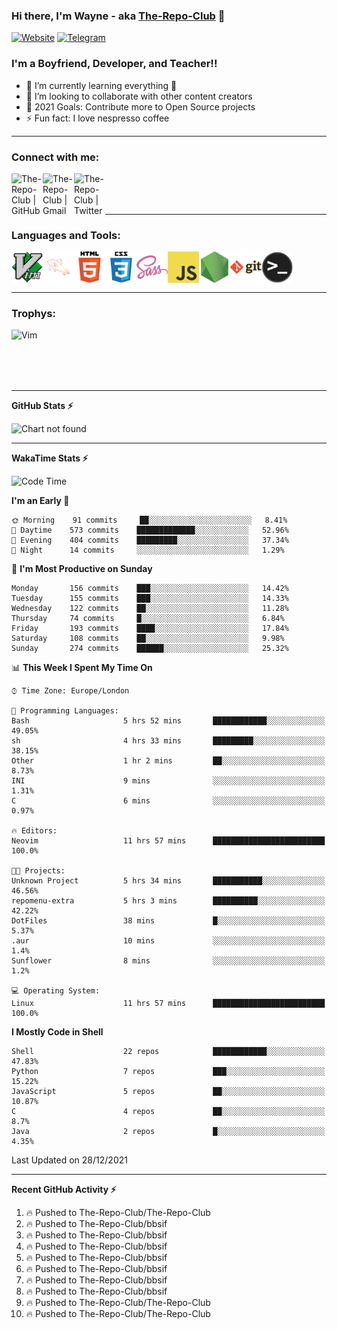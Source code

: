 ### Hi there, I'm Wayne - aka [The-Repo-Club][website] 👋

[![Website](https://img.shields.io/website?label=github.com/The-Repo-Club/&color=orange&style=flat-square&url=https://github.com/The-Repo-Club/)][website]
[![Telegram](https://img.shields.io/badge/Chat%20on-Telegram-orange.svg?color=orange&logo=telegram&style=flat-square)][telegram]

### I'm a Boyfriend, Developer, and Teacher!!

- 🌱 I’m currently learning everything 🤣
- 👯 I’m looking to collaborate with other content creators
- 🥅 2021 Goals: Contribute more to Open Source projects
- ⚡ Fun fact: I love nespresso coffee

---
### Connect with me:

[<img align="left" alt="The-Repo-Club | GitHub" width="50px" src="https://img.icons8.com/nolan/64/github.png" />][website]
[<img align="left" alt="The-Repo-Club | Gmail" width="50px" src="https://img.icons8.com/nolan/64/gmail.png" />][email]
[<img align="left" alt="The-Repo-Club | Twitter" width="50px" src="https://img.icons8.com/nolan/64/telegram-app.png" />][telegram]

[website]: https://github.com/The-Repo-Club/
[email]: mailto:wayne6324@gmail.com
[telegram]: https://t.me/TheRepoClub

<br />
<br />
<br />

---
### Languages and Tools:

<img align="left" alt="Vim" width="50px" src="https://raw.githubusercontent.com/github/explore/80688e429a7d4ef2fca1e82350fe8e3517d3494d/topics/vim/vim.png" />
<img align="left" alt="Fish" width="50px" src="https://raw.githubusercontent.com/github/explore/80688e429a7d4ef2fca1e82350fe8e3517d3494d/topics/fish/fish.png" />
<img align="left" alt="HTML5" width="50px" src="https://raw.githubusercontent.com/github/explore/80688e429a7d4ef2fca1e82350fe8e3517d3494d/topics/html/html.png" />
<img align="left" alt="CSS3" width="50px" src="https://raw.githubusercontent.com/github/explore/80688e429a7d4ef2fca1e82350fe8e3517d3494d/topics/css/css.png" />
<img align="left" alt="Sass" width="50px" src="https://raw.githubusercontent.com/github/explore/80688e429a7d4ef2fca1e82350fe8e3517d3494d/topics/sass/sass.png" />
<img align="left" alt="JavaScript" width="50px" src="https://raw.githubusercontent.com/github/explore/80688e429a7d4ef2fca1e82350fe8e3517d3494d/topics/javascript/javascript.png" />
<img align="left" alt="Node.js" width="50px" src="https://raw.githubusercontent.com/github/explore/80688e429a7d4ef2fca1e82350fe8e3517d3494d/topics/nodejs/nodejs.png" />
<img align="left" alt="Git" width="50px" src="https://raw.githubusercontent.com/github/explore/80688e429a7d4ef2fca1e82350fe8e3517d3494d/topics/git/git.png" />
<img align="left" alt="Terminal" width="50px" src="https://raw.githubusercontent.com/github/explore/80688e429a7d4ef2fca1e82350fe8e3517d3494d/topics/terminal/terminal.png" />

<br />
<br />
<br />

---
### Trophys:

<img align="left" alt="Vim" width="1200px" src="https://github-profile-trophy.vercel.app/?username=The-Repo-Club&theme=dracula&margin-w=8&margin-h=8&column=8" />

---

<br />
<br />
<br />
<br />

---
**GitHub Stats ⚡**

![Chart not found](https://github-readme-stats.vercel.app/api?username=The-Repo-Club&theme=tokyonight&show_icons=true&count_private=true&hide_border=true&include_all_commits=true&custom_title=The-Repo-Club%27s+GitHub+Stats)


---
**WakaTime Stats ⚡**

<!--START_SECTION:waka-->
![Code Time](http://img.shields.io/badge/Code%20Time-324%20hrs%207%20mins-blue)

**I'm an Early 🐤** 

```text
🌞 Morning    91 commits     ██░░░░░░░░░░░░░░░░░░░░░░░   8.41% 
🌆 Daytime    573 commits    █████████████░░░░░░░░░░░░   52.96% 
🌃 Evening    404 commits    █████████░░░░░░░░░░░░░░░░   37.34% 
🌙 Night      14 commits     ░░░░░░░░░░░░░░░░░░░░░░░░░   1.29%

```
📅 **I'm Most Productive on Sunday** 

```text
Monday       156 commits    ███░░░░░░░░░░░░░░░░░░░░░░   14.42% 
Tuesday      155 commits    ███░░░░░░░░░░░░░░░░░░░░░░   14.33% 
Wednesday    122 commits    ██░░░░░░░░░░░░░░░░░░░░░░░   11.28% 
Thursday     74 commits     █░░░░░░░░░░░░░░░░░░░░░░░░   6.84% 
Friday       193 commits    ████░░░░░░░░░░░░░░░░░░░░░   17.84% 
Saturday     108 commits    ██░░░░░░░░░░░░░░░░░░░░░░░   9.98% 
Sunday       274 commits    ██████░░░░░░░░░░░░░░░░░░░   25.32%

```


📊 **This Week I Spent My Time On** 

```text
⌚︎ Time Zone: Europe/London

💬 Programming Languages: 
Bash                     5 hrs 52 mins       ████████████░░░░░░░░░░░░░   49.05% 
sh                       4 hrs 33 mins       █████████░░░░░░░░░░░░░░░░   38.15% 
Other                    1 hr 2 mins         ██░░░░░░░░░░░░░░░░░░░░░░░   8.73% 
INI                      9 mins              ░░░░░░░░░░░░░░░░░░░░░░░░░   1.31% 
C                        6 mins              ░░░░░░░░░░░░░░░░░░░░░░░░░   0.97%

🔥 Editors: 
Neovim                   11 hrs 57 mins      █████████████████████████   100.0%

🐱‍💻 Projects: 
Unknown Project          5 hrs 34 mins       ███████████░░░░░░░░░░░░░░   46.56% 
repomenu-extra           5 hrs 3 mins        ██████████░░░░░░░░░░░░░░░   42.22% 
DotFiles                 38 mins             █░░░░░░░░░░░░░░░░░░░░░░░░   5.37% 
.aur                     10 mins             ░░░░░░░░░░░░░░░░░░░░░░░░░   1.4% 
Sunflower                8 mins              ░░░░░░░░░░░░░░░░░░░░░░░░░   1.2%

💻 Operating System: 
Linux                    11 hrs 57 mins      █████████████████████████   100.0%

```

**I Mostly Code in Shell** 

```text
Shell                    22 repos            ████████████░░░░░░░░░░░░░   47.83% 
Python                   7 repos             ███░░░░░░░░░░░░░░░░░░░░░░   15.22% 
JavaScript               5 repos             ██░░░░░░░░░░░░░░░░░░░░░░░   10.87% 
C                        4 repos             ██░░░░░░░░░░░░░░░░░░░░░░░   8.7% 
Java                     2 repos             █░░░░░░░░░░░░░░░░░░░░░░░░   4.35%

```



 Last Updated on 28/12/2021
<!--END_SECTION:waka-->

---

**Recent GitHub Activity :zap:**

<!--START_SECTION:activity-->
1. 🔥 Pushed to The-Repo-Club/The-Repo-Club
2. 🔥 Pushed to The-Repo-Club/bbsif
3. 🔥 Pushed to The-Repo-Club/bbsif
4. 🔥 Pushed to The-Repo-Club/bbsif
5. 🔥 Pushed to The-Repo-Club/bbsif
6. 🔥 Pushed to The-Repo-Club/bbsif
7. 🔥 Pushed to The-Repo-Club/bbsif
8. 🔥 Pushed to The-Repo-Club/bbsif
9. 🔥 Pushed to The-Repo-Club/The-Repo-Club
10. 🔥 Pushed to The-Repo-Club/The-Repo-Club
<!--END_SECTION:activity-->